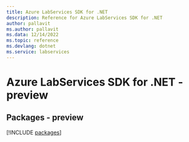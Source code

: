 ```yaml
---
title: Azure LabServices SDK for .NET
description: Reference for Azure LabServices SDK for .NET
author: pallavit
ms.author: pallavit
ms.data: 12/14/2022
ms.topic: reference
ms.devlang: dotnet
ms.service: labservices
---
```

# Azure LabServices SDK for .NET - preview
## Packages - preview
[!INCLUDE [packages](labservices-index.md)]
